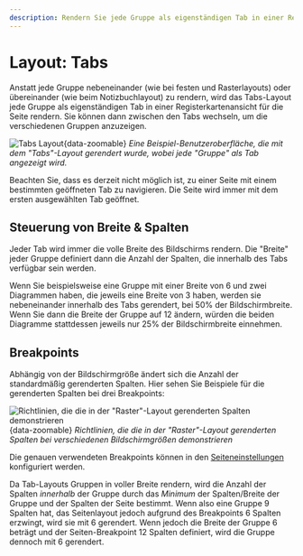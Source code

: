 ```yaml
---
description: Rendern Sie jede Gruppe als eigenständigen Tab in einer Registerkartenansicht für die Seite
---
```

<script setup>
    import AddedIn from '../../../components/AddedIn.vue'
</script>

# Layout: Tabs <AddedIn version="1.15.0" />

Anstatt jede Gruppe nebeneinander (wie bei festen und Rasterlayouts) oder übereinander (wie beim Notizbuchlayout) zu rendern, wird das Tabs-Layout jede Gruppe als eigenständigen Tab in einer Registerkartenansicht für die Seite rendern. Sie können dann zwischen den Tabs wechseln, um die verschiedenen Gruppen anzuzeigen.

![Tabs Layout](../../../assets/images/layout-tabs.gif){data-zoomable}
*Eine Beispiel-Benutzeroberfläche, die mit dem "Tabs"-Layout gerendert wurde, wobei jede "Gruppe" als Tab angezeigt wird.*

Beachten Sie, dass es derzeit nicht möglich ist, zu einer Seite mit einem bestimmten geöffneten Tab zu navigieren. Die Seite wird immer mit dem ersten ausgewählten Tab geöffnet.

## Steuerung von Breite & Spalten

Jeder Tab wird immer die volle Breite des Bildschirms rendern. Die "Breite" jeder Gruppe definiert dann die Anzahl der Spalten, die innerhalb des Tabs verfügbar sein werden.

Wenn Sie beispielsweise eine Gruppe mit einer Breite von 6 und zwei Diagrammen haben, die jeweils eine Breite von 3 haben, werden sie nebeneinander innerhalb des Tabs gerendert, bei 50% der Bildschirmbreite. Wenn Sie dann die Breite der Gruppe auf 12 ändern, würden die beiden Diagramme stattdessen jeweils nur 25% der Bildschirmbreite einnehmen.

## Breakpoints

Abhängig von der Bildschirmgröße ändert sich die Anzahl der standardmäßig gerenderten Spalten. Hier sehen Sie Beispiele für die gerenderten Spalten bei drei Breakpoints:

![Richtlinien, die die in der "Raster"-Layout gerenderten Spalten demonstrieren](../../../assets/images/layout-grid-columns.png){data-zoomable}
_Richtlinien, die die in der "Raster"-Layout gerenderten Spalten bei verschiedenen Bildschirmgrößen demonstrieren_

Die genauen verwendeten Breakpoints können in den [Seiteneinstellungen](../../nodes/config/ui-page.md#breakpoints) konfiguriert werden.

Da Tab-Layouts Gruppen in voller Breite rendern, wird die Anzahl der Spalten _innerhalb_ der Gruppe durch das _Minimum_ der Spalten/Breite der Gruppe und der Spalten der Seite bestimmt. Wenn also eine Gruppe 9 Spalten hat, das Seitenlayout jedoch aufgrund des Breakpoints 6 Spalten erzwingt, wird sie mit 6 gerendert. Wenn jedoch die Breite der Gruppe 6 beträgt und der Seiten-Breakpoint 12 Spalten definiert, wird die Gruppe dennoch mit 6 gerendert.